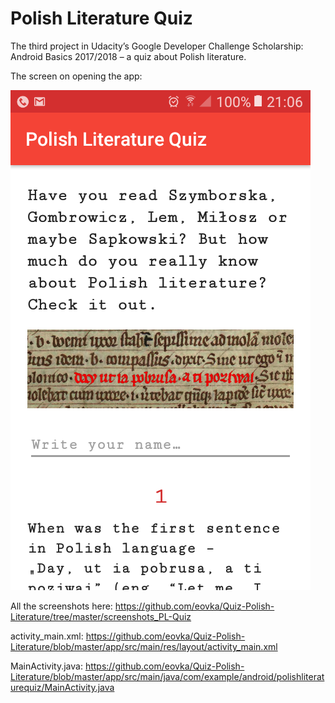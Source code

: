 # Polish Literature Quiz
The third project in Udacity’s Google Developer Challenge Scholarship: Android Basics 2017/2018 – a quiz about Polish literature.

The screen on opening the app:

<img src="https://github.com/eovka/Quiz-Polish-Literature/blob/master/screenshots_PL-Quiz/Screenshot_1-20180202-210649.png">

All the screenshots here: https://github.com/eovka/Quiz-Polish-Literature/tree/master/screenshots_PL-Quiz

activity_main.xml: https://github.com/eovka/Quiz-Polish-Literature/blob/master/app/src/main/res/layout/activity_main.xml

MainActivity.java: https://github.com/eovka/Quiz-Polish-Literature/blob/master/app/src/main/java/com/example/android/polishliteraturequiz/MainActivity.java
